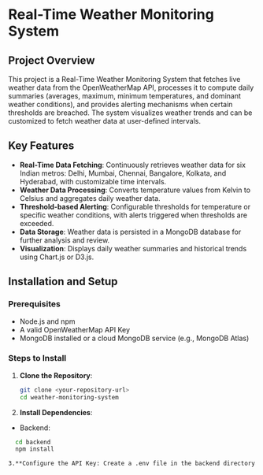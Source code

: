 # Real-Time Weather Monitoring System

## Project Overview
This project is a Real-Time Weather Monitoring System that fetches live weather data from the OpenWeatherMap API, processes it to compute daily summaries (averages, maximum, minimum temperatures, and dominant weather conditions), and provides alerting mechanisms when certain thresholds are breached. The system visualizes weather trends and can be customized to fetch weather data at user-defined intervals.

## Key Features
- **Real-Time Data Fetching**: Continuously retrieves weather data for six Indian metros: Delhi, Mumbai, Chennai, Bangalore, Kolkata, and Hyderabad, with customizable time intervals.
- **Weather Data Processing**: Converts temperature values from Kelvin to Celsius and aggregates daily weather data.
- **Threshold-based Alerting**: Configurable thresholds for temperature or specific weather conditions, with alerts triggered when thresholds are exceeded.
- **Data Storage**: Weather data is persisted in a MongoDB database for further analysis and review.
- **Visualization**: Displays daily weather summaries and historical trends using Chart.js or D3.js.

## Installation and Setup

### Prerequisites
- Node.js and npm
- A valid OpenWeatherMap API Key
- MongoDB installed or a cloud MongoDB service (e.g., MongoDB Atlas)

### Steps to Install
1. **Clone the Repository**:
   ```bash
   git clone <your-repository-url>
   cd weather-monitoring-system

2. **Install Dependencies**:
- Backend:
 ```bash
   cd backend
   npm install

3.**Configure the API Key: Create a .env file in the backend directory with**:
